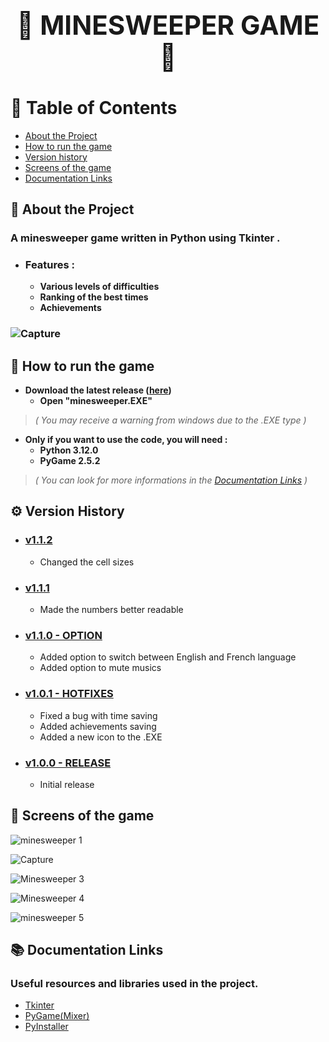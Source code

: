 ## **<h1 align="center">👾 MINESWEEPER GAME 👾</h1>**


# 📜 Table of Contents

- [About the Project](https://github.com/Liko0o0/Minesweeper---Python-Tkinter#-about-the-project)
- [How to run the game](https://github.com/Liko0o0/Minesweeper---Python-Tkinter#-how-to-run-the-game)
- [Version history](https://github.com/Liko0o0/Minesweeper---Python-Tkinter#%EF%B8%8F-version-history)
- [Screens of the game](https://github.com/Liko0o0/Minesweeper---Python-Tkinter#-screens-of-the-game)
- [Documentation Links](https://github.com/Liko0o0/Minesweeper---Python-Tkinter#-documentation-links)
  
## 📖 About the Project

### A minesweeper game written in Python using Tkinter .
- ### **Features :**
    - **Various levels of difficulties**
    - **Ranking of the best times**
    - **Achievements**
### ![Capture](https://github.com/Liko0o0/Minesweeper_Python-Tkinter/assets/150863666/0f3b685a-16b0-4998-9659-cda1315ea7a0)

## 🧰 How to run the game
- **Download the latest release ([here](https://github.com/Liko0o0/Minesweeper_Python-Tkinter/releases/))**
    - **Open "minesweeper.EXE"**
> _( You may receive a warning from windows due to the .EXE type )_
- **Only if you want to use the code, you will need :**
    - **Python 3.12.0**
    - **PyGame 2.5.2**
> _( You can look for more informations in the [Documentation Links](https://github.com/Liko0o0/Minesweeper---Python-Tkinter#-documentation-links)
 )_


## ⚙️ Version History
- ### **[v1.1.2](https://github.com/Liko0o0/Minesweeper_Python-Tkinter/releases/tag/V1.1.1)**
  - Changed the cell sizes
    
- ### **[v1.1.1](https://github.com/Liko0o0/Minesweeper_Python-Tkinter/releases/tag/V1.1.1)**
  - Made the numbers better readable
    
- ### **[v1.1.0 - OPTION](https://github.com/Liko0o0/Minesweeper_Python-Tkinter/releases/tag/V1.1.0)**
    - Added option to switch between English and French language
    - Added option to mute musics
      
- ### **[v1.0.1 - HOTFIXES](https://github.com/Liko0o0/Minesweeper_Python-Tkinter/releases/tag/V1.0.1)**
    - Fixed a bug with time saving
    - Added achievements saving
    - Added a new icon to the .EXE
  
- ### **[v1.0.0 - RELEASE](https://github.com/Liko0o0/Minesweeper_Python-Tkinter/releases/tag/V1.0.0)**
    - Initial release

      
## 📸 Screens of the game


![minesweeper 1](https://github.com/Liko0o0/Minesweeper_Python-Tkinter/assets/150863666/bb05faeb-f630-4f58-9c41-76d168da7f70)

![Capture](https://github.com/Liko0o0/Minesweeper_Python-Tkinter/assets/150863666/a63fac90-309f-479c-b953-187312e64232)

![Minesweeper 3](https://github.com/Liko0o0/Minesweeper_Python-Tkinter/assets/150863666/44c4c581-a2d5-4450-b56c-92a0f6352bc1)

![Minesweeper 4](https://github.com/Liko0o0/Minesweeper_Python-Tkinter/assets/150863666/8d72559b-56df-4d9e-b388-b8abc3495ad7)

![minesweeper 5](https://github.com/Liko0o0/Minesweeper_Python-Tkinter/assets/150863666/743dd948-b75f-4d09-9cbf-f9932a758f83)

## 📚 Documentation Links

### Useful resources and libraries used in the project.

 - [Tkinter](https://docs.python.org/3/library/tkinter.html)
 - [PyGame(Mixer)](https://www.pygame.org/docs/ref/mixer.html)
 - [PyInstaller](https://pyinstaller.org/en/stable/)


   
